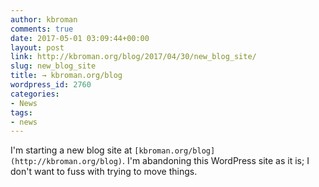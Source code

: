 ```yaml
---
author: kbroman
comments: true
date: 2017-05-01 03:09:44+00:00
layout: post
link: http://kbroman.org/blog/2017/04/30/new_blog_site/
slug: new_blog_site
title: → kbroman.org/blog
wordpress_id: 2760
categories:
- News
tags:
- news
---
```


I'm starting a new blog site at `[kbroman.org/blog](http://kbroman.org/blog)`. I'm abandoning this WordPress site as it is; I don't want to fuss with trying to move things.

